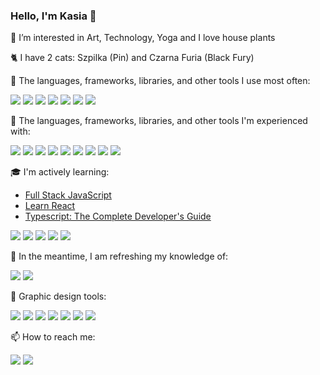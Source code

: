 ### Hello, I'm Kasia 👋

<!--I'm a professional architect :construction_worker::house_with_garden::smile: urban planner, and graphic designer.-->

👀 I’m interested in Art, Technology, Yoga and I love house plants

🐈 I have 2 cats: Szpilka (Pin) and Czarna Furia (Black Fury)

🌳 The languages, frameworks, libraries, and other tools I use most often:

<img src="https://img.shields.io/badge/HTML5-323330?style=for-the-badge&logo=html5&logoColor=white"> <img src="https://img.shields.io/badge/CSS3-323330?style=for-the-badge&logo=css3&logoColor=white">
<img src="https://img.shields.io/badge/JavaScript-323330?style=for-the-badge&logo=javascript&logoColor=white"> <img src="https://img.shields.io/badge/GIT-323330?style=for-the-badge&logo=git&logoColor=white"> <img src="https://img.shields.io/badge/VSCode-323330?style=for-the-badge&logo=visual%20studio%20code&logoColor=white"> <img src="https://img.shields.io/badge/Tailwind_CSS-323330?style=for-the-badge&logo=tailwind-css&logoColor=white"> <img src="https://img.shields.io/badge/npm-323330?style=for-the-badge&logo=npm&logoColor=white"> 

🌱 The languages, frameworks, libraries, and other tools I'm experienced with:

<img src="https://img.shields.io/badge/TypeScript-323330?style=for-the-badge&logo=typescript&logoColor=white"> <img src="https://img.shields.io/badge/React-323330?style=for-the-badge&logo=react&logoColor=white"> <img src="https://img.shields.io/badge/React_Router-323330?style=for-the-badge&logo=react-router&logoColor=white"> <img src="https://img.shields.io/badge/Vite-323330?style=for-the-badge&logo=vite&logoColor=white"> <img src="https://img.shields.io/badge/remix-323330?style=for-the-badge&logo=remix&logoColor=white">  <img src="https://img.shields.io/badge/firebase-323330?style=for-the-badge&logo=firebase&logoColor=white"> <img src="https://img.shields.io/badge/Cloudflare-323330?style=for-the-badge&logo=Cloudflare&logoColor=white"> <img src="https://img.shields.io/badge/Cypress-323330?style=for-the-badge&logo=cypress&logoColor=white"> <img src="https://img.shields.io/badge/Jira-323330?style=for-the-badge&logo=Jira&logoColor=white">


<!--[![My Skills](https://skillicons.dev/icons?i=vscode,git,html,css,js,react,nodejs)](https://skillicons.dev)

<img src="https://github.com/FanFunKat/Icons/blob/main/Design/creative-cloud.png?raw=true" alt="cloud" height="47">&nbsp;
<img src="https://raw.githubusercontent.com/FanFunKat/Icons/f5b3c3a90de296d273527044390b8e6aa8004929/Design/illustrator-invert.svg" alt="AI" height="47">&nbsp;
<img src="https://raw.githubusercontent.com/FanFunKat/Icons/f5b3c3a90de296d273527044390b8e6aa8004929/Design/indesign-invert.svg" alt="ID" height="47">&nbsp;
<img src="https://raw.githubusercontent.com/FanFunKat/Icons/7b11cc6c19004890fbac5d6ac1d21c38ed6391bb/Design/photoshop-invert.svg" alt="PS" height="47">&nbsp;
<img src="https://raw.githubusercontent.com/FanFunKat/Icons/abf1c63758f0990a4cbdd3da28327e2d0bf834c9/Design/acrobat-reader.svg" alt="Akrobat" height="47">
<img src="https://skillicons.dev/icons?i=autocad" alt="autocad" height="47">&nbsp;
<img src="https://skillicons.dev/icons?i=sketchup" alt="sketchup" height="47">&nbsp; 

🌱 I’m currently learning:-->

🎓 I'm actively learning:

- [Full Stack JavaScript](https://teamtreehouse.com/tracks/full-stack-javascript)
- [Learn React](https://teamtreehouse.com/tracks/learn-react)
- [Typescript: The Complete Developer's Guide](https://www.udemy.com/share/101WXk3@vS0Fj2DOVwgDX6iKs1_wekFqF0UEtP0hM2rVZOySUDhxuxzI3DY-5h_LJqK5IyGbSw==/)

<img src="https://img.shields.io/badge/Node%20js-323330?style=for-the-badge&logo=nodedotjs&logoColor=white"> <img src="https://img.shields.io/badge/Express%20js-323330?style=for-the-badge&logo=express&logoColor=white">
<img src="https://img.shields.io/badge/Postman-323330?style=for-the-badge&logo=Postman&logoColor=white"> <img src="https://img.shields.io/badge/Sqlite-323330?style=for-the-badge&logo=sqlite&logoColor=white"> <img src="https://img.shields.io/badge/Sequelize-323330?style=for-the-badge&logo=Sequelize&logoColor=white">
<!--<img src="https://img.shields.io/badge/Adobe%20after%20affects-CF96FD?style=for-the-badge&logo=Adobe%20after%20effects&logoColor=393665"> -->

🍂 In the meantime, I am refreshing my knowledge of:

<img src="https://img.shields.io/badge/Python-323330?style=for-the-badge&logo=python&logoColor=white"> <img src="https://img.shields.io/badge/PyCharm-323330.svg?&style=for-the-badge&logo=PyCharm&logoColor=white">

🎨 Graphic design tools:

<img src="https://img.shields.io/badge/Adobe%20Illustrator-323330?style=for-the-badge&logo=adobe%20illustrator&logoColor=white"> <img src="https://img.shields.io/badge/Adobe%20InDesign-323330?style=for-the-badge&logo=Adobe%20InDesign&logoColor=white"> <img src="https://img.shields.io/badge/Adobe%20Photoshop-323330?style=for-the-badge&logo=Adobe%20Photoshop&logoColor=white"> <img src="https://img.shields.io/badge/Figma-323330?style=for-the-badge&logo=figma&logoColor=white"> <img src="https://img.shields.io/badge/Font_Awesome-323330?style=for-the-badge&logo=fontawesome&logoColor=white"> <img src="https://img.shields.io/badge/AutoCAD-323330?style=for-the-badge&logo=autocad&logoColor=white"> <img src="https://img.shields.io/badge/SketchUP-323330?style=for-the-badge&logo=sketchup&logoColor=white">

📫 How to reach me: 

<a href="https://www.linkedin.com/in/kat-rus/"><img src="https://img.shields.io/badge/LinkedIn-323330?style=for-the-badge&logo=linkedin&logoColor=white"></a> <a href="https://www.behance.net/katarzynarussek"><img src="https://img.shields.io/badge/Behance-323330?style=for-the-badge&logo=behance&logoColor=white"></a>


<!--[![My Skills](https://skillicons.dev/icons?i=ts,firebase,cypress,figma,ae)](https://skillicons.dev)-->

<!--🧐 Where do I look for knowledge:

<img src="https://img.shields.io/badge/MDN_Web_Docs-black?style=for-the-badge&logo=mdnwebdocs&logoColor=white"> <img src="https://img.shields.io/badge/Codecademy-FFF0E5?style=for-the-badge&logo=codecademy&logoColor=303347"> <img src="https://img.shields.io/badge/W3Schools-04AA6D?style=for-the-badge&logo=W3Schools&logoColor=white">
-->
<!--
**FanFunKat/FanFunKat** is a ✨ _special_ ✨ repository because its `README.md` (this file) appears on your GitHub profile.

Here are some ideas to get you started:

- 🔭 I’m currently working on ...
- 🌱 I’m currently learning ...
- 👯 I’m looking to collaborate on ...
- 🤔 I’m looking for help with ...
- 💬 Ask me about ...
- 📫 How to reach me: ...
- 😄 Pronouns: ...
- ⚡ Fun fact: ...
-->
